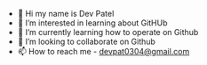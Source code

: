 - 👋 Hi my name is Dev Patel
- 👀 I’m interested in learning about GitHUb
- 🌱 I’m currently learning how to operate on Github
- 💞️ I’m looking to collaborate on Github
- 📫 How to reach me - devpat0304@gmail.com

<!---
devpat0304/devpat0304 is a ✨ special ✨ repository because its `README.md` (this file) appears on your GitHub profile.
You can click the Preview link to take a look at your changes.
--->
